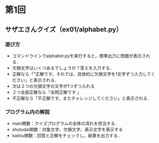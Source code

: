 # 第1回
## サザエさんクイズ（ex01/alphabet.py）
### 遊び方
* コマンドラインでalphabet.pyを実行すると，標準出力に問題が表示される．
* 欠損文字はいくつあるでしょうか？答えを入力する．
* 正解なら「"正解です。それでは、具体的に欠損文字を1文字ずつ入力してください」と表示される．
* 次は２つの欠損文字の文字が1つずつ入れる
* ２つ全部正解なら「全問正解です.」
* 不正解なら「不正解です。またチャレンジしてください」と表示される．
### プログラム内の解説
* main関数：クイズプログラムの全体の流れを担当する．
* shutudai関数：対象文字、欠損文字、表示文字を表示する
* kaitou関数：回答と正解をチェックし，結果を出力する．